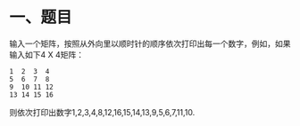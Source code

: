 # 一、题目
输入一个矩阵，按照从外向里以顺时针的顺序依次打印出每一个数字，例如，如果输入如下4 X 4矩阵：
```
1  2  3  4 
5  6  7  8 
9  10 11 12 
13 14 15 16 
```
则依次打印出数字1,2,3,4,8,12,16,15,14,13,9,5,6,7,11,10.  
